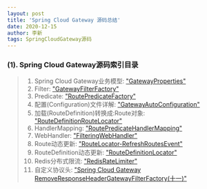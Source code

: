 ```yaml
---
layout: post
title: 'Spring Cloud Gateway 源码总结'
date: 2020-12-15
author: 李新
tags: SpringCloudGateway源码
---
```


### (1). Spring Cloud Gateway源码索引目录
> 1. Spring Cloud Gateway业务模型: ["GatewayProperties"](/2020/12/16/SpringCloud-Gateway-Source-GatewayProperties.html)
> 2. Filter: ["GatewayFilterFactory"](/2020/12/16/SpringCloud-Gateway-Source-GatewayFilterFactory.html)
> 3. Predicate: ["RoutePredicateFactory"](/2020/12/16/SpringCloud-Gateway-Source-RoutePredicateFactory.html)
> 4. 配置(Configuration)文件详解: ["GatewayAutoConfiguration"](/2020/12/16/SpringCloud-Gateway-Source-GatewayAutoConfiguration.html)
> 5. 加载(RouteDefinition)转换成:Route对象: ["RouteDefinitionRouteLocator"](/2020/12/16/SpringCloud-Gateway-Source-RouteLocator.html)
> 6. HandlerMapping: ["RoutePredicateHandlerMapping"](/2020/12/16/SpringCloud-Gateway-Source-RoutePredicateHandlerMapping.html)
> 7. WebHandler: ["FilteringWebHandler"](/2020/12/16/SpringCloud-Gateway-Source-FilteringWebHandler.html)
> 8. Route动态更新: ["RouteLocator-RefreshRoutesEvent"](/2020/12/16/SpringCloud-Gateway-Source-RefreshRoutesEvent.html)
> 9. RouteDefinition动态更新: ["RouteDefinitionLocator"](/2020/12/16/SpringCloud-Gateway-Source-RouteDefinitionLocator.html)   
> 10. Redis分布式限流: ["RedisRateLimiter"](/2020/12/16/SpringCloud-Gateway-Source-RedisRateLimiter.html)       
> 11. 自定义协议头: ["Spring Cloud Gateway RemoveResponseHeaderGatewayFilterFactory(十一)"](/2020/12/16/SpringCloud-Gateway-Source-RemoveResponseHeaderGatewayFilterFactory.html)   

